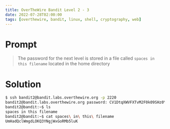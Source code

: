 ```yaml
---
title: OverTheWire Bandit Level 2 - 3
date: 2022-07-28T02:00:00
tags: [overthewire, bandit, linux, shell, cryptography, web]
---
```

# Prompt
> The password for the next level is stored in a file called `spaces in this filename` located in the home directory

# Solution
```sh
$ ssh bandit2@bandit.labs.overthewire.org -p 2220
bandit2@bandit.labs.overthewire.org password: CV1DtqXWVFXTvM2F0k09SHz0YwRINYA9
bandit2@bandit:~$ ls
spaces in this filename
bandit2@bandit:~$ cat spaces\ in\ this\ filename 
UmHadQclWmgdLOKQ3YNgjWxGoRMb5luK
```